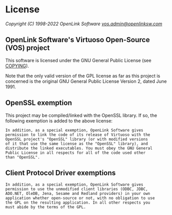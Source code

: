License
=======

*Copyright (C) 1998-2022 OpenLink Software <vos.admin@openlinksw.com>*

OpenLink Software's Virtuoso Open-Source (VOS) project
------------------------------------------------------
This software is licensed under the GNU General Public License (see
[COPYING](COPYING.md)).

Note that the only valid version of the GPL license as far as this project
is concerned is the original GNU General Public License Version 2, dated
June 1991.

OpenSSL exemption
-----------------
This project may be compiled/linked with the OpenSSL library. If so, the
following exemption is added to the above license:

    In addition, as a special exemption, OpenLink Software gives
    permission to link the code of its release of Virtuoso with the
    OpenSSL project's "OpenSSL" library (or with modified versions
    of it that use the same license as the "OpenSSL" library), and
    distribute the linked executables. You must obey the GNU General
    Public License in all respects for all of the code used other
    than "OpenSSL".


Client Protocol Driver exemptions
---------------------------------

    In addition, as a special exemption, OpenLink Software gives
    permission to use the unmodified client libraries (ODBC, JDBC,
    ADO.NET, OleDB, Jena, Sesame and Redland providers) in your own
    application whether open-source or not, with no obligation to use
    the GPL on the resulting application. In all other respects you
    must abide by the terms of the GPL.

